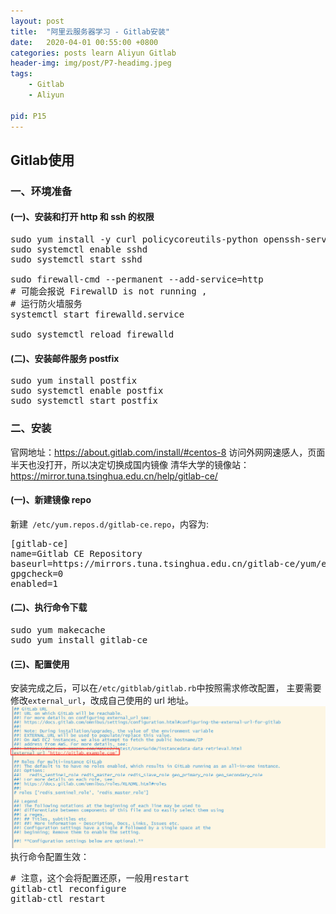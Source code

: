 ```yaml
---
layout: post
title:  "阿里云服务器学习 - Gitlab安装"
date:   2020-04-01 00:55:00 +0800
categories: posts learn Aliyun Gitlab
header-img: img/post/P7-headimg.jpeg
tags:
    - Gitlab
    - Aliyun

pid: P15
---
```


## Gitlab使用

### 一、环境准备
#### (一)、安装和打开 http 和 ssh 的权限
<pre class="prettyprint">
sudo yum install -y curl policycoreutils-python openssh-server
sudo systemctl enable sshd
sudo systemctl start sshd

sudo firewall-cmd --permanent --add-service=http
# 可能会报说 FirewallD is not running ,
# 运行防火墙服务
systemctl start firewalld.service

sudo systemctl reload firewalld
</pre>

#### (二)、安装邮件服务 postfix
<pre class="prettyprint">
sudo yum install postfix
sudo systemctl enable postfix
sudo systemctl start postfix
</pre>

### 二、安装
官网地址：https://about.gitlab.com/install/#centos-8
访问外网网速感人，页面半天也没打开，所以决定切换成国内镜像
清华大学的镜像站：https://mirror.tuna.tsinghua.edu.cn/help/gitlab-ce/
#### (一)、新建镜像 repo
新建` /etc/yum.repos.d/gitlab-ce.repo`，内容为:
<pre class="prettyprint">
[gitlab-ce]
name=Gitlab CE Repository
baseurl=https://mirrors.tuna.tsinghua.edu.cn/gitlab-ce/yum/el$releasever/
gpgcheck=0
enabled=1
</pre>

#### (二)、执行命令下载
<pre class="prettyprint">
sudo yum makecache
sudo yum install gitlab-ce
</pre>

#### (三)、配置使用
安装完成之后，可以在`/etc/gitblab/gitlab.rb`中按照需求修改配置，
主要需要修改`external_url`，改成自己使用的 url 地址。
![](/img/post/P15-gitlab1.png)
执行命令配置生效：
<pre class="prettyprint">
# 注意，这个会将配置还原，一般用restart
gitlab-ctl reconfigure
gitlab-ctl restart
</pre>


